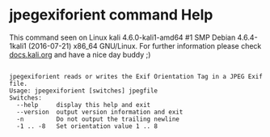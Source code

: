 # jpegexiforient command Help
 
 This command seen on Linux kali 4.6.0-kali1-amd64 #1 SMP Debian 4.6.4-1kali1 (2016-07-21) x86_64 GNU/Linux. For further information please check [docs.kali.org](docs.kali.org) and have a nice day buddy ;) 

~~~

jpegexiforient reads or writes the Exif Orientation Tag in a JPEG Exif file.
Usage: jpegexiforient [switches] jpegfile
Switches:
  --help     display this help and exit
  --version  output version information and exit
  -n         Do not output the trailing newline
  -1 .. -8   Set orientation value 1 .. 8

~~~
